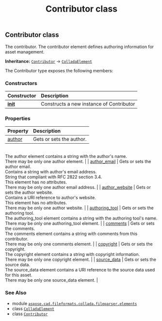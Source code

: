 ﻿---
title: Contributor class
second_title: Aspose.CAD for Python via .NET API References
description: 
type: docs
weight: 190
url: /aspose.cad.fileformats.collada.fileparser.elements/contributor/
is_root: false
---

## Contributor class

The contributor.
The contributor element defines authoring information for asset management.



**Inheritance:** [`Contributor`](/cad/python-net/aspose.cad.fileformats.collada.fileparser.elements/contributor) → 
[`ColladaElement`](/cad/python-net/aspose.cad.fileformats.collada.fileparser.elements/colladaelement)



The Contributor type exposes the following members:

### Constructors
| Constructor | Description |
| :- | :- |
| [__init__](/cad/python-net/aspose.cad.fileformats.collada.fileparser.elements/contributor/__init__/#) | Constructs a new instance of Contributor |


### Properties
| Property | Description |
| :- | :- |
| [author](/cad/python-net/aspose.cad.fileformats.collada.fileparser.elements/contributor/author) | Gets or sets the author.<br/>The author element contains a string with the author's name.<br/>There may be only one author element. |
| [author_email](/cad/python-net/aspose.cad.fileformats.collada.fileparser.elements/contributor/author_email) | Gets or sets the author email.<br/>Contains a string with author's email address.<br/>String that compliant with RFC 2822 section 3.4.<br/>This element has no attributes.<br/>There may be only one author email address. |
| [author_website](/cad/python-net/aspose.cad.fileformats.collada.fileparser.elements/contributor/author_website) | Gets or sets the author website.<br/>Contains a URI reference to author's website.<br/>This element has no attributes.<br/>There may be only one author website. |
| [authoring_tool](/cad/python-net/aspose.cad.fileformats.collada.fileparser.elements/contributor/authoring_tool) | Gets or sets the authoring tool.<br/>The authoring_tool element contains a string with the authoring tool's name.<br/>There may be only one authoring_tool element. |
| [comments](/cad/python-net/aspose.cad.fileformats.collada.fileparser.elements/contributor/comments) | Gets or sets the comments.<br/>The comments element contains a string with comments from this contributor.<br/>There may be only one comments element. |
| [copyright](/cad/python-net/aspose.cad.fileformats.collada.fileparser.elements/contributor/copyright) | Gets or sets the copyright.<br/>The copyright element contains a string with copyright information.<br/>There may be only one copyright element. |
| [source_data](/cad/python-net/aspose.cad.fileformats.collada.fileparser.elements/contributor/source_data) | Gets or sets the source data.<br/>The source_data element contains a URI reference to the source data used for this asset.<br/>There may be only one source_data element. |



### See Also
* module [`aspose.cad.fileformats.collada.fileparser.elements`](..)
* class [`ColladaElement`](/cad/python-net/aspose.cad.fileformats.collada.fileparser.elements/colladaelement)
* class [`Contributor`](/cad/python-net/aspose.cad.fileformats.collada.fileparser.elements/contributor)
